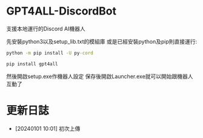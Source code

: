 # GPT4ALL-DiscordBot

支援本地運行的Discord AI機器人

先安裝python3以及setup_lib.txt的模組庫
或是已經安裝python及pip則直接運行:
```cmd
python -m pip install -U py-cord

pip install gpt4all
```

然後開啟setup.exe作機器人設定
保存後開啟Launcher.exe就可以開始跟機器人互動了

# 更新日誌
- [20240101 10:01] 初次上傳
